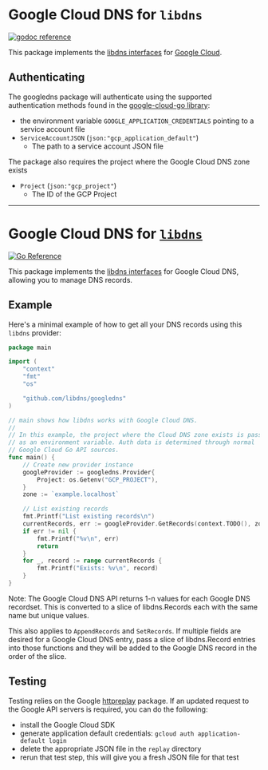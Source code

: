 Google Cloud DNS for `libdns`
=======================

[![godoc reference](https://img.shields.io/badge/godoc-reference-blue.svg)](https://pkg.go.dev/github.com/libdns/googledns)

This package implements the [libdns interfaces](https://github.com/libdns/libdns) for [Google Cloud](https://cloud.google.com/).

## Authenticating

The googledns package will authenticate using the supported authentication methods found in the [google-cloud-go library](https://github.com/googleapis/google-cloud-go#authorization):

* the environment variable `GOOGLE_APPLICATION_CREDENTIALS` pointing to a service account file
* `ServiceAccountJSON` (`json:"gcp_application_default"`)
  * The path to a service account JSON file
    
The package also requires the project where the Google Cloud DNS zone exists

* `Project` (`json:"gcp_project"`)
    * The ID of the GCP Project
---

Google Cloud DNS for [`libdns`](https://github.com/libdns/libdns)
=======================

[![Go Reference](https://pkg.go.dev/badge/test.svg)](https://pkg.go.dev/github.com/libdns/googledns)

This package implements the [libdns interfaces](https://github.com/libdns/libdns) for Google Cloud DNS, allowing you to manage DNS records.

## Example

Here's a minimal example of how to get all your DNS records using this `libdns` provider:

```go
package main

import (
	"context"
	"fmt"
	"os"

	"github.com/libdns/googledns"
)

// main shows how libdns works with Google Cloud DNS.
//
// In this example, the project where the Cloud DNS zone exists is passed 
// as an environment variable. Auth data is determined through normal 
// Google Cloud Go API sources.
func main() {
	// Create new provider instance
	googleProvider := googledns.Provider{
		Project: os.Getenv("GCP_PROJECT"),
	}
	zone := `example.localhost`

	// List existing records
	fmt.Printf("List existing records\n")
	currentRecords, err := googleProvider.GetRecords(context.TODO(), zone)
	if err != nil {
		fmt.Printf("%v\n", err)
		return
	}
	for _, record := range currentRecords {
		fmt.Printf("Exists: %v\n", record)
	}
}
```
Note: The Google Cloud DNS API returns 1-n values for each Google DNS recordset. This is converted to a slice of libdns.Records each with
the same name but unique values.

This also applies to `AppendRecords` and `SetRecords`. If multiple fields are desired for a Google Cloud DNS entry, pass
a slice of libdns.Record entries into those functions and they will be added to the Google DNS record in the order of the
slice.

## Testing
Testing relies on the Google [httpreplay](https://pkg.go.dev/cloud.google.com/go/httpreplay) package. If an updated request to the 
Google API servers is required, you can do the following:

* install the Google Cloud SDK
* generate application default credentials: `gcloud auth application-default login`
* delete the appropriate JSON file in the `replay` directory
* rerun that test step, this will give you a fresh JSON file for that test